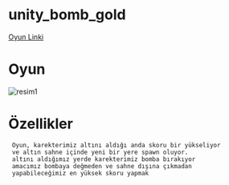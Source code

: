 # unity_bomb_gold

[Oyun Linki](https://furkancan21.itch.io/bomborgold)
# Oyun
![resim1](https://github.com/furkancan2107/websitem/blob/main/assets/Bomb.gif?raw=true)
# Özellikler
  
     Oyun, karekterimiz altını aldığı anda skoru bir yükseliyor 
     ve altın sahne içinde yeni bir yere spawn oluyor.
     altını aldığımız yerde karekterimiz bomba bırakıyor
     amacımız bombaya değmeden ve sahne dışına çıkmadan
     yapabileceğimiz en yüksek skoru yapmak
     
